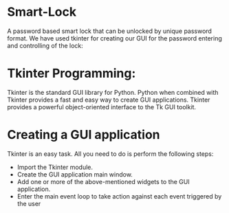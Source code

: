# Smart-Lock
A password based smart lock that can be unlocked by unique password format. We have used tkinter for creating our GUI for the password entering
and controlling of the lock:
# Tkinter Programming:
Tkinter is the standard GUI library for Python. Python when combined with Tkinter provides a fast
and easy way to create GUI applications. Tkinter provides a powerful object-oriented interface to
the Tk GUI toolkit.
# Creating a GUI application 
Tkinter is an easy task. All you need to do is perform the following
steps:
- Import the Tkinter module.
- Create the GUI application main window.
- Add one or more of the above-mentioned widgets to the GUI application.
- Enter the main event loop to take action against each event triggered by the user
